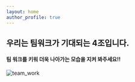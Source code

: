 ```yaml
---
layout: home
author_profile: true
---
```



## 우리는 팀워크가 기대되는 4조입니다.
####  팀 워크를 키워 더욱 나아가는 모습을 지켜 봐주세요!!

![team_work](https://user-images.githubusercontent.com/41332873/124730966-c5902980-df4c-11eb-925b-52620ddd7fbc.jpg)
